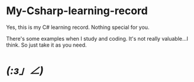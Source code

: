 # My-Csharp-learning-record
Yes, this is my C# learning record. Nothing special for you.

There's some examples when I study and coding.
It's not really valuable...I think.
So just take it as you need.

# _(:з」∠)_
